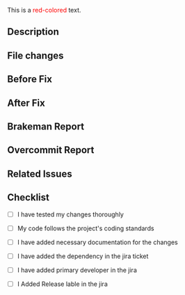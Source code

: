
This is a <font color="red">red-colored</font> text.

## Description

## File changes

## Before Fix

## After Fix

## Brakeman Report

## Overcommit Report 

## Related Issues

## Checklist
- [ ] I have tested my changes thoroughly
- [ ] My code follows the project's coding standards
- [ ] I have added necessary documentation for the changes
- [ ] I have added the dependency in the jira ticket
- [ ] I have added primary developer in the jira
- [ ] I Added Release lable in the jira

